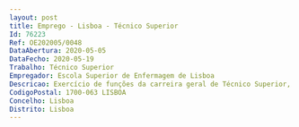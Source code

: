 ```yaml
--- 
layout: post
title: Emprego - Lisboa - Técnico Superior
Id: 76223
Ref: OE202005/0048
DataAbertura: 2020-05-05
DataFecho: 2020-05-19
Trabalho: Técnico Superior
Empregador: Escola Superior de Enfermagem de Lisboa
Descricao: Exercício de funções da carreira geral de Técnico Superior, talcomo descritas na LTFP, inerentes ao funcionamento da Divisão cujas atribuições se encontramdescritas nos artigos 23.º a 26.º do Regulamento Geral de Organização e Funcionamento dos Serviçosda ESEL anexo ao Despacho n.º 3299 2016, publicado no DR n.º 44, 2.ª série, de 3 de março,nomeadamente  Controlo do orçamento e elaboração do reporte mensal à DGO  Apoio ao registoda Receita e Despesa e controlo da execução das mesmas assim como elaboração de AlteraçõesOrçamentais  Análise e controlo de extratos e balancetes gerais  Apoio ao fecho de contas atravésda execução de alguns movimentos de fecho e elaboração dos mapas finais  Elaboração de reportesmensais de execução orçamental  Contabilização, apuramento e entrega do IVA mensal  Apoioao núcleo de tesouraria através do apoio ao controlo da receita e de conciliação bancária  Apoioao Núcleo de Aprovisionamento e Património  Apoio a projeto de fundos comunitários e projetoscofinanciados.
CodigoPostal: 1700-063 LISBOA
Concelho: Lisboa
Distrito: Lisboa
--- 
```

